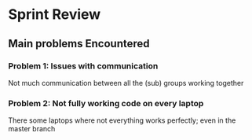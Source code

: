 # Sprint Review

## Main problems  Encountered

### Problem 1: Issues with communication

Not much communication between all the (sub) groups working together

### Problem 2: Not fully working code on every laptop

There some laptops where not everything works perfectly; even in the master branch
